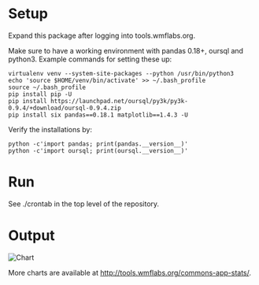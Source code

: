 # Setup

Expand this package after logging into tools.wmflabs.org.

Make sure to have a working environment with pandas 0.18+, oursql and python3. Example commands for setting these up:

    virtualenv venv --system-site-packages --python /usr/bin/python3
    echo 'source $HOME/venv/bin/activate' >> ~/.bash_profile
    source ~/.bash_profile
    pip install pip -U
    pip install https://launchpad.net/oursql/py3k/py3k-0.9.4/+download/oursql-0.9.4.zip
    pip install six pandas==0.18.1 matplotlib==1.4.3 -U

Verify the installations by:

    python -c'import pandas; print(pandas.__version__)'
    python -c'import oursql; print(oursql.__version__)'

# Run

See ./crontab in the top level of the repository.

# Output

![Chart](https://tools.wmflabs.org/commons-app-stats/latest.svg)

More charts are available at http://tools.wmflabs.org/commons-app-stats/.
